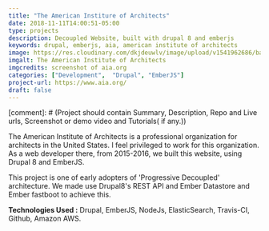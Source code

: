 ```yaml
---
title: "The American Institure of Architects"
date: 2018-11-11T14:00:51-05:00
type: projects
description: Decoupled Website, built with drupal 8 and emberjs
keywords: drupal, emberjs, aia, american institute of architects
image: https://res.cloudinary.com/dkjdeuwlv/image/upload/v1541962686/bargavkondapu.com/projects/aia-org.png
imgalt: The American Institute of Architects
imgcredits: screenshot of aia.org
categories: ["Development",  "Drupal", "EmberJS"]
project-url: https://www.aia.org/
draft: false
---
```


[comment]: # (Project should contain Summary, Description, Repo and Live urls, Screenshot or demo video and Tutorials( if any.))

The American Institute of Architects is a professional organization for architects in the United States. I feel privileged to work for this organization. As a web developer there, from 2015-2016, we built this website, using Drupal 8 and EmberJS.

This project is one of early adopters of 'Progressive Decoupled' architecture. We made use Drupal8's REST API and Ember Datastore and Ember fastboot to achieve this.



**Technologies Used :**  Drupal, EmberJS, NodeJs, ElasticSearch, Travis-CI, Github, Amazon AWS.
